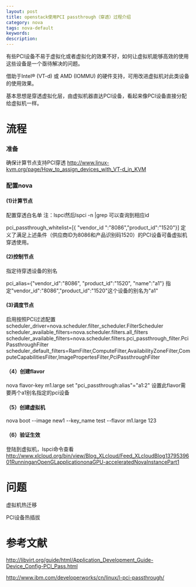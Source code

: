 ```yaml
---
layout: post
title: openstack使用PCI passthrough（穿透）过程介绍
category: nova
tags: nova-default
keywords: 
description: 
---
```


有些PCI设备不易于虚拟化或者虚拟化的效果不好，如何让虚拟机能够高效的使用这些设备是一个亟待解决的问题。

借助于Intel® (VT-d) 或 AMD (IOMMU) 的硬件支持，可用改进虚拟机对此类设备的使用效果。

基本思想是穿透虚拟化层，由虚拟机器直达PCI设备，看起来像PCI设备直接分配给虚拟机一样。

# 流程 #

### 准备 ###

确保计算节点支持PCI穿透
http://www.linux-kvm.org/page/How_to_assign_devices_with_VT-d_in_KVM

### 配置nova ###

#### (1)计算节点 ####

配置穿透白名单
注：lspci然后lspci -n |grep 可以查询到相应id

pci_passthrough_whitelist=[{ "vendor_id ":"8086","product_id":"1520"}]
定义了满足上述条件（供应商ID为8086和产品识别码1520）的PCI设备可备虚拟机穿透使用。

#### (2)控制节点 ####

指定待穿透设备的别名

pci_alias={"vendor_id":"8086", "product_id":"1520", "name":"a1"}
指定"vendor_id":"8086","product_id":"1520"这个设备的别名为"a1"

#### (3)调度节点 ####

启用按照PCI过滤配置
scheduler_driver=nova.scheduler.filter_scheduler.FilterScheduler
scheduler_available_filters=nova.scheduler.filters.all_filters  scheduler_available_filters=nova.scheduler.filters.pci_passthrough_filter.PciPassthroughFilter  scheduler_default_filters=RamFilter,ComputeFilter,AvailabilityZoneFilter,ComputeCapabilitiesFilter,ImagePropertesFilter,PciPassthroughFilter

#### （4）创建flavor ####

nova flavor-key m1.large set "pci_passthrough:alias"="a1:2"
设置此flavor需要两个a1别名指定的pci设备

#### （5）创建虚拟机 ####

nova boot --image new1 --key_name test --flavor m1.large 123

#### （6）验证生效 ####

登陆到虚拟机，lspci命令查看
http://www.xlcloud.org/bin/view/Blog_XLcloud/Feed_XLcloudBlog1379539601RunninganOpenGLapplicationonaGPU-acceleratedNovaInstancePart1

# 问题 #

虚拟机热迁移

PCI设备热插拔

# 参考文献 #

http://libvirt.org/guide/html/Application_Development_Guide-Device_Config-PCI_Pass.html

http://www.ibm.com/developerworks/cn/linux/l-pci-passthrough/